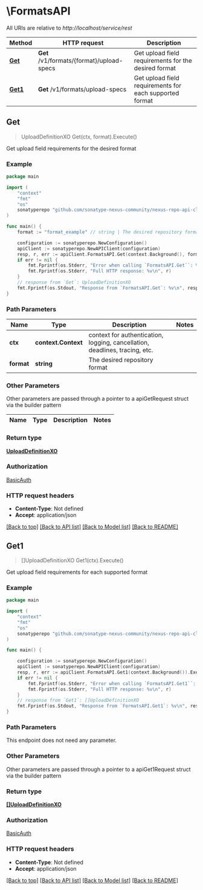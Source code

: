 # \FormatsAPI

All URIs are relative to *http://localhost/service/rest*

Method | HTTP request | Description
------------- | ------------- | -------------
[**Get**](FormatsAPI.md#Get) | **Get** /v1/formats/{format}/upload-specs | Get upload field requirements for the desired format
[**Get1**](FormatsAPI.md#Get1) | **Get** /v1/formats/upload-specs | Get upload field requirements for each supported format



## Get

> UploadDefinitionXO Get(ctx, format).Execute()

Get upload field requirements for the desired format

### Example

```go
package main

import (
	"context"
	"fmt"
	"os"
	sonatyperepo "github.com/sonatype-nexus-community/nexus-repo-api-client-go/v3"
)

func main() {
	format := "format_example" // string | The desired repository format

	configuration := sonatyperepo.NewConfiguration()
	apiClient := sonatyperepo.NewAPIClient(configuration)
	resp, r, err := apiClient.FormatsAPI.Get(context.Background(), format).Execute()
	if err != nil {
		fmt.Fprintf(os.Stderr, "Error when calling `FormatsAPI.Get``: %v\n", err)
		fmt.Fprintf(os.Stderr, "Full HTTP response: %v\n", r)
	}
	// response from `Get`: UploadDefinitionXO
	fmt.Fprintf(os.Stdout, "Response from `FormatsAPI.Get`: %v\n", resp)
}
```

### Path Parameters


Name | Type | Description  | Notes
------------- | ------------- | ------------- | -------------
**ctx** | **context.Context** | context for authentication, logging, cancellation, deadlines, tracing, etc.
**format** | **string** | The desired repository format | 

### Other Parameters

Other parameters are passed through a pointer to a apiGetRequest struct via the builder pattern


Name | Type | Description  | Notes
------------- | ------------- | ------------- | -------------


### Return type

[**UploadDefinitionXO**](UploadDefinitionXO.md)

### Authorization

[BasicAuth](../README.md#BasicAuth)

### HTTP request headers

- **Content-Type**: Not defined
- **Accept**: application/json

[[Back to top]](#) [[Back to API list]](../README.md#documentation-for-api-endpoints)
[[Back to Model list]](../README.md#documentation-for-models)
[[Back to README]](../README.md)


## Get1

> []UploadDefinitionXO Get1(ctx).Execute()

Get upload field requirements for each supported format

### Example

```go
package main

import (
	"context"
	"fmt"
	"os"
	sonatyperepo "github.com/sonatype-nexus-community/nexus-repo-api-client-go/v3"
)

func main() {

	configuration := sonatyperepo.NewConfiguration()
	apiClient := sonatyperepo.NewAPIClient(configuration)
	resp, r, err := apiClient.FormatsAPI.Get1(context.Background()).Execute()
	if err != nil {
		fmt.Fprintf(os.Stderr, "Error when calling `FormatsAPI.Get1``: %v\n", err)
		fmt.Fprintf(os.Stderr, "Full HTTP response: %v\n", r)
	}
	// response from `Get1`: []UploadDefinitionXO
	fmt.Fprintf(os.Stdout, "Response from `FormatsAPI.Get1`: %v\n", resp)
}
```

### Path Parameters

This endpoint does not need any parameter.

### Other Parameters

Other parameters are passed through a pointer to a apiGet1Request struct via the builder pattern


### Return type

[**[]UploadDefinitionXO**](UploadDefinitionXO.md)

### Authorization

[BasicAuth](../README.md#BasicAuth)

### HTTP request headers

- **Content-Type**: Not defined
- **Accept**: application/json

[[Back to top]](#) [[Back to API list]](../README.md#documentation-for-api-endpoints)
[[Back to Model list]](../README.md#documentation-for-models)
[[Back to README]](../README.md)

